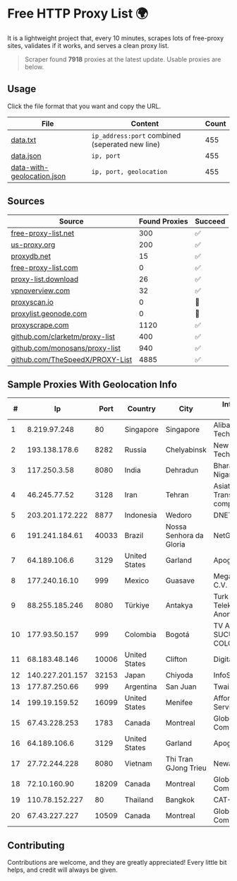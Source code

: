 
# Free HTTP Proxy List 🌍

It is a lightweight project that, every 10 minutes, scrapes lots of free-proxy sites, validates if it works, and serves a clean proxy list.


> Scraper found **7918** proxies at the latest update. Usable proxies are below.

## Usage

Click the file format that you want and copy the URL.


|File|Content|Count|
|----|-------|-----|
|[data.txt](https://raw.githubusercontent.com/themiralay/Proxy-List-World/master/data.txt)|`ip_address:port` combined (seperated new line)|455|
|[data.json](https://raw.githubusercontent.com/themiralay/Proxy-List-World/master/data.json)|`ip, port`|455|
|[data-with-geolocation.json](https://raw.githubusercontent.com/themiralay/Proxy-List-World/master/data-with-geolocation.json)|`ip, port, geolocation`|455|

## Sources

|Source|Found Proxies|Succeed|
|------|-------------|-------|
|[free-proxy-list.net](https://free-proxy-list.net)|300|✅|
|[us-proxy.org](https://www.us-proxy.org)|200|✅|
|[proxydb.net](http://proxydb.net)|15|✅|
|[free-proxy-list.com](https://free-proxy-list.com/?page=&port=&type%5B%5D=http&type%5B%5D=https&up_time=0&search=Search)|0|✅|
|[proxy-list.download](https://www.proxy-list.download/HTTP)|26|✅|
|[vpnoverview.com](https://vpnoverview.com/privacy/anonymous-browsing/free-proxy-servers)|32|✅|
|[proxyscan.io](https://www.proxyscan.io)|0|🚫|
|[proxylist.geonode.com](https://proxylist.geonode.com/api/proxy-list?limit=300&page=1&sort_by=lastChecked&sort_type=desc&protocols=http,https)|0|🚫|
|[proxyscrape.com](https://api.proxyscrape.com/v2/?request=displayproxies&protocol=http&timeout=10000&country=all&ssl=all&anonymity=all)|1120|✅|
|[github.com/clarketm/proxy-list](https://raw.githubusercontent.com/clarketm/proxy-list/master/proxy-list-raw.txt)|400|✅|
|[github.com/monosans/proxy-list](https://raw.githubusercontent.com/monosans/proxy-list/main/proxies/http.txt)|940|✅|
|[github.com/TheSpeedX/PROXY-List](https://raw.githubusercontent.com/TheSpeedX/PROXY-List/master/http.txt)|4885|✅|


## Sample Proxies With Geolocation Info

|#|Ip|Port|Country|City|Internet Service Provider|
|-|--|----|-------|----|-------------------------|
|1|8.219.97.248|80|Singapore|Singapore|Alibaba (US) Technology Co., Ltd.|
|2|193.138.178.6|8282|Russia|Chelyabinsk|New Communication Technologies|
|3|117.250.3.58|8080|India|Dehradun|Bharat Sanchar Nigam Ltd|
|4|46.245.77.52|3128|Iran|Tehran|Asiatech Data Transmission company|
|5|203.201.172.222|8877|Indonesia|Wedoro|DNET-SBY|
|6|191.241.184.61|40033|Brazil|Nossa Senhora da Gloria|NetGloria Telecom|
|7|64.189.106.6|3129|United States|Garland|Apogee Telecom Inc.|
|8|177.240.16.10|999|Mexico|Guasave|Mega Cable, S.A. de C.V.|
|9|88.255.185.246|8080|Türkiye|Antakya|Turk Telekomunikasyon Anonim Sirketi|
|10|177.93.50.157|999|Colombia|Bogotá|TV AZTECA SUCURSAL COLOMBIA|
|11|68.183.48.146|10006|United States|Clifton|DigitalOcean, LLC|
|12|140.227.201.157|32153|Japan|Chiyoda|InfoSphere|
|13|177.87.250.66|999|Argentina|San Juan|Twainsat SRL|
|14|199.19.159.52|16099|United States|Menifee|Affordable Internet Services Online, Inc.|
|15|67.43.228.253|1783|Canada|Montreal|GloboTech Communications|
|16|64.189.106.6|3129|United States|Garland|Apogee Telecom Inc.|
|17|27.72.244.228|8080|Vietnam|Thi Tran GJong Trieu|Newass2011xDSLHN|
|18|72.10.160.90|18209|Canada|Montreal|GloboTech Communications|
|19|110.78.152.227|80|Thailand|Bangkok|CAT-BB|
|20|67.43.227.227|10509|Canada|Montreal|GloboTech Communications|



## Contributing

Contributions are welcome, and they are greatly appreciated! Every
little bit helps, and credit will always be given.

